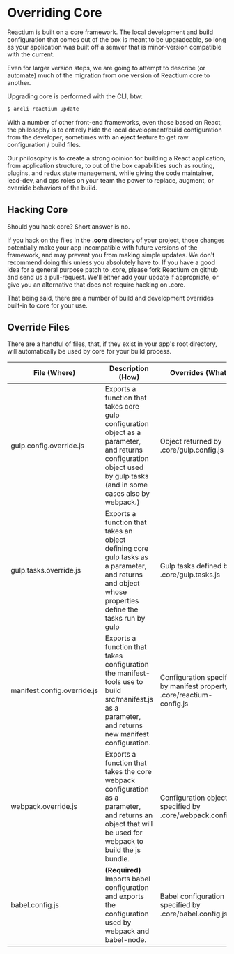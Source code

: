# Overriding Core

Reactium is built on a core framework. The local development and build configuration
that comes out of the box is meant to be upgradeable, so long as your application was
built off a semver that is minor-version compatible with the current.

Even for larger version steps, we are going to attempt to describe (or automate) much
of the migration from one version of Reactium core to another.

Upgrading core is performed with the CLI, btw:

```sh
$ arcli reactium update
```

With a number of other front-end frameworks, even those based on React, the philosophy is to entirely hide the local development/build configuration from the developer, sometimes with an **eject** feature to get raw configuration / build files.

Our philosophy is to create a strong opinion for building a React application, from application structure, to out of the box capabilities such as routing, plugins, and redux state management, while giving the code maintainer, lead-dev, and ops roles on your team the power to replace, augment, or override behaviors of the build.

## Hacking Core

Should you hack core? Short answer is no.

If you hack on the files in the **.core** directory of your project, those changes potentially make your app incompatible with future versions of the framework, and may prevent you from making simple updates. We don't recommend doing this unless you absolutely have to. If you have a good idea for a general purpose patch to .core, please fork Reactium on github and send us a pull-request. We'll either add your update if appropriate, or give you an alternative that does not require hacking on .core.

That being said, there are a number of build and development overrides built-in to core for your use.

## Override Files

There are a handful of files, that, if they exist in your app's root directory, will automatically be used by core for your build process.

| File (Where)                | Description (How)                                                                                                                                                     | Overrides (What)                                                         | Reason (Why)                                                                             |
| --------------------------- | --------------------------------------------------------------------------------------------------------------------------------------------------------------------- | ------------------------------------------------------------------------ | ---------------------------------------------------------------------------------------- |
| gulp.config.override.js     | Exports a function that takes core gulp configuration object as a parameter, and returns configuration object used by gulp tasks (and in some cases also by webpack.) | Object returned by .core/gulp.config.js                                  | Need to change build src/dest. Local port config.                                        |
| gulp.tasks.override.js      | Exports a function that takes an object defining core gulp tasks as a parameter, and returns and object whose properties define the tasks run by gulp                 | Gulp tasks defined by .core/gulp.tasks.js                                | Add pre or post build tasks. Replace built in tasks.                                     |
| manifest.config.override.js | Exports a function that takes configuration the manifest-tools use to build src/manifest.js as a parameter, and returns new manifest configuration.                   | Configuration specified by manifest property of .core/reactium-config.js | Add new application dependencies to dependency module. Add new component search context. |
| webpack.override.js         | Exports a function that takes the core webpack configuration as a parameter, and returns an object that will be used for webpack to build the js bundle.              | Configuration object specified by .core/webpack.config.js                | You hate yourself.                                                                       |
| babel.config.js             | **(Required)** Imports babel configuration and exports the configuration used by webpack and babel-node.                                                              | Babel configuration specified by .core/babel.config.js                   | Add babel presets / plugins                                                              |
